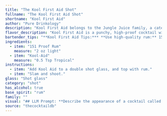 ```yaml
---
title: "The Kool First Aid Shot"
fullname: "The Kool First Aid Shot"
shortname: "Kool First Aid"
author: "Pure Drinkology"
description: "Kool First Aid belongs to the Jungle Juice family, a category of potent, often homemade, punch-like cocktails popular in the 1970s and 80s.  This specific concoction likely arose from college parties and dorm rooms, a testament to the ingenuity of budget-minded drinkers. "
flavor_description: "Kool First Aid is a punchy, high-proof cocktail with a distinct Kool-Aid sweetness. The 151 proof rum delivers a powerful burn, amplified by the sugary Kool-Aid. Expect notes of artificial fruit flavor, a heavy sweetness, and a long, fiery finish.  The combination is both playful and potent, making it a risky but memorable choice. "
bartender_tips: "**Kool First Aid Tips:*** **Use high-quality rum:** 151 proof is strong, so a good rum will shine through.* **Experiment with Kool-Aid flavors:**  Cherry, blue raspberry, and grape work well.* **Start with a small amount of Kool-Aid:** You can always add more.* **Shake well with ice:** This chills the drink and dilutes it slightly.* **Garnish with a lime wedge or cherry:** For a touch of color and flavor."
ingredients:
  - item: "151 Proof Rum"
    measure: "2 oz light"
  - item: "Kool-Aid"
    measure: "0.5 Tsp Tropical"
instructions:
  - item: "Add Kool Aid to a double shot glass, and top with rum."
  - item: "Slam and shoot."
glass: "Shot glass"
category: "shot"
has_alcohol: true
base_spirit: "rum"
family: ""
visual: "## LLM Prompt: **Describe the appearance of a cocktail called Kool First Aid made with 151 proof rum and Kool-Aid.** **Consider the following:*** **Color:**  What color is the Kool-Aid flavor?  How does the rum change the color? * **Clarity:**  Is the drink clear, cloudy, or opaque? * **Texture:**  Is it thick, thin, or layered? Are there any visible particles?* **Glassware:**  What type of glass would be used? * **Garnish:**  What, if any, garnish would enhance the appearance?**Example:**The Kool First Aid, with its [insert Kool-Aid flavor] base, presents a vibrant [color] hue, slightly darkened by the 151 proof rum. The drink is [clear/cloudy/opaque] with a [thin/thick] consistency, showing subtle [texture] due to [describe any visible particles]. It's served in a [type of glass] and garnished with a [garnish]. "
source: "thecocktaildb"
---
```


